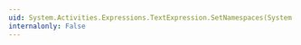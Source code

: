 ```yaml
---
uid: System.Activities.Expressions.TextExpression.SetNamespaces(System.Object,System.String[])
internalonly: False
---
```

